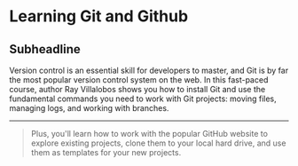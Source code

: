 # Learning Git and Github
 
## Subheadline



Version control is an essential skill for developers to master, and Git is by far the most popular version control system on the web. In this fast-paced course, author Ray Villalobos shows you how to install Git and use the fundamental commands you need to work with Git projects: moving files, managing logs, and working with branches.

***
> Plus, you'll learn how to work with the popular GitHub website to explore existing projects, clone them to your local hard drive, and use them as templates for your new projects.
